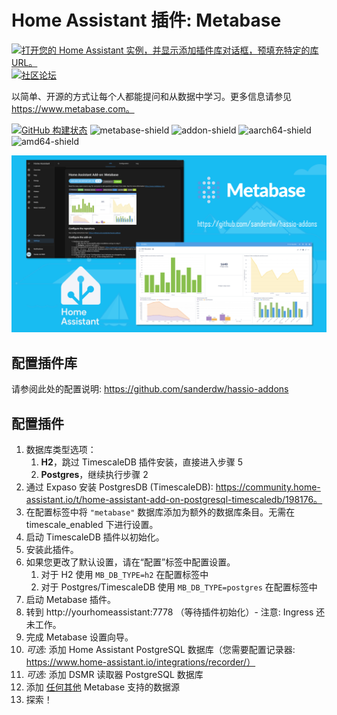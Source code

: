 # Home Assistant 插件: Metabase

[![打开您的 Home Assistant 实例，并显示添加插件库对话框，预填充特定的库 URL。](https://my.home-assistant.io/badges/supervisor_add_addon_repository.svg)](https://my.home-assistant.io/redirect/supervisor_add_addon_repository/?repository_url=https%3A%2F%2Fgithub.com%2Fsanderdw%2Fhassio-addons)
[![社区论坛][forum-shield]][forum]

以简单、开源的方式让每个人都能提问和从数据中学习。更多信息请参见 https://www.metabase.com。

[![GitHub 构建状态](https://github.com/sanderdw/hassio-addons/workflows/Metabase/badge.svg?logo=github)](https://github.com/sanderdw/hassio-addons/actions) ![metabase-shield] ![addon-shield] ![aarch64-shield] ![amd64-shield]

![Metabase](https://raw.githubusercontent.com/sanderdw/hassio-addons/master/images/metabase.png)

## 配置插件库

请参阅此处的配置说明: https://github.com/sanderdw/hassio-addons

## 配置插件

1. 数据库类型选项：
   1. **H2**，跳过 TimescaleDB 插件安装，直接进入步骤 5
   2. **Postgres**，继续执行步骤 2
2. 通过 Expaso 安装 PostgresDB (TimescaleDB): https://community.home-assistant.io/t/home-assistant-add-on-postgresql-timescaledb/198176。
3. 在配置标签中将 `"metabase"` 数据库添加为额外的数据库条目。无需在 timescale_enabled 下进行设置。
4. 启动 TimescaleDB 插件以初始化。
5. 安装此插件。
6. 如果您更改了默认设置，请在“配置”标签中配置设置。
   1. 对于 H2 使用 `MB_DB_TYPE=h2` 在配置标签中
   2. 对于 Postgres/TimescaleDB 使用 `MB_DB_TYPE=postgres` 在配置标签中
7. 启动 Metabase 插件。
8. 转到 http://yourhomeassistant:7778 （等待插件初始化）- 注意: Ingress 还未工作。
9. 完成 Metabase 设置向导。
10. _可选:_ 添加 Home Assistant PostgreSQL 数据库（您需要配置记录器: https://www.home-assistant.io/integrations/recorder/）
11. _可选:_ 添加 DSMR 读取器 PostgreSQL 数据库
12. 添加 [任何其他](https://www.metabase.com/data_sources/) Metabase 支持的数据源
13. 探索！

[aarch64-shield]: https://img.shields.io/badge/aarch64-yes-green.svg?style=flat-square
[amd64-shield]: https://img.shields.io/badge/amd64-yes-green.svg?style=flat-square
[metabase-shield]: https://img.shields.io/badge/Metabase%20Version-%200.53.9-purple.svg?style=flat-square
[addon-shield]: https://img.shields.io/badge/dynamic/json?url=https%3A%2F%2Fgithub.com%2Fsanderdw%2Fhassio-addons%2Fraw%2Frefs%2Fheads%2Fmaster%2Fmetabase%2Fconfig.json&query=version&style=flat-square&label=Addon%20Version
[forum-shield]: https://img.shields.io/badge/community-forum-brightgreen.svg?style=for-the-badge
[forum]: https://community.home-assistant.io/t/metabase-add-on-for-home-assistant/286413